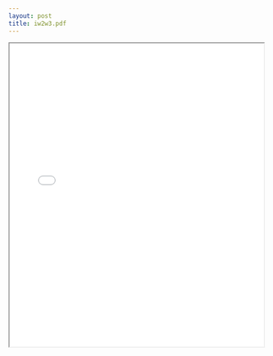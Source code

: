 ```yaml
---
layout: post
title: iw2w3.pdf
---
```


<div class="pdf-container">
<iframe src="/irs.ea/assets/pdfs/iw2w3.pdf" height="600" width="100%" allowFullScreen="true"></iframe>
</div>

